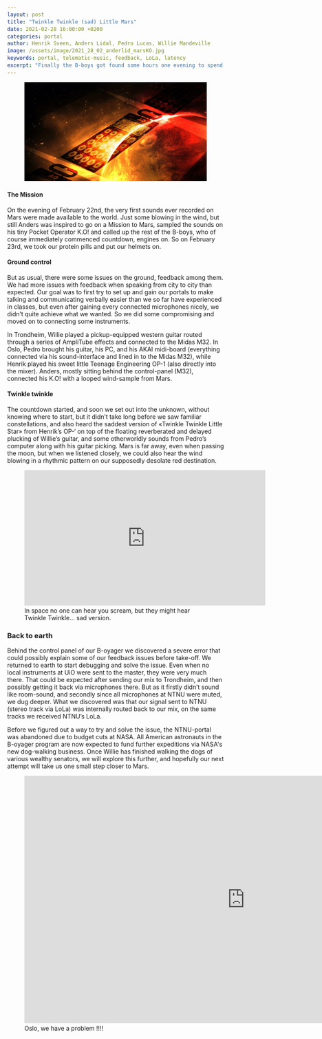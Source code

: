 ```yaml
---
layout: post
title: "Twinkle Twinkle (sad) Little Mars"
date: 2021-02-28 16:00:00 +0200
categories: portal
author: Henrik Sveen, Anders Lidal, Pedro Lucas, Willie Mandeville
image: /assets/image/2021_28_02_anderlid_marsKO.jpg
keywords: portal, telematic-music, feedback, LoLa, latency
excerpt: "Finally the B-boys got found some hours one evening to spend in the portal, Willie up north, and Pedro, Henrik and Anders down south. This was the first day on their Mission to Mars. Enter our B-oyager, and join us."
---
```


<figure style="float: auto">
   <img src="/assets/image/2021_28_02_anderlid_marsKO.jpg" alt="" title="" width="auto"/> <figcaption></figcaption>
</figure>

#### The Mission
On the evening of February 22nd, the very first sounds ever recorded on Mars were made available to the world. Just some blowing in the wind, but still Anders was inspired to go on a Mission to Mars, sampled the sounds on his tiny Pocket Operator K.O! and called up the rest of the B-boys, who of course immediately commenced countdown, engines on. So on February 23rd, we took our protein pills and put our helmets on.

#### Ground control
But as usual, there were some issues on the ground, feedback among them. We had more issues with feedback when speaking from city to city than expected. Our goal was to first try to set up and gain our portals to make talking and communicating verbally easier than we so far have experienced in classes, but even after gaining every connected microphones nicely, we didn’t quite achieve what we wanted. So we did some compromising and moved on to connecting some instruments.

In Trondheim, Willie played a pickup-equipped western guitar routed through a series of AmpliTube effects and connected to the Midas M32. In Oslo, Pedro brought his guitar, his PC, and his AKAI midi-board (everything connected via his sound-interface and lined in to the Midas M32), while Henrik played his sweet little Teenage Engineering OP-1 (also directly into the mixer). Anders, mostly sitting behind the control-panel (M32), connected his K.O! with a looped wind-sample from Mars.

#### Twinkle twinkle
The countdown started, and soon we set out into the unknown, without knowing where to start, but it didn’t take long before we saw familiar constellations, and also heard the saddest version of «Twinkle Twinkle Little Star» from Henrik’s OP-‘ on top of the floating reverberated and delayed plucking of Willie’s guitar, and some otherworldly sounds from Pedro’s computer along with his guitar picking. Mars is far away, even when passing the moon, but when we listened closely, we could also hear the wind blowing in a rhythmic pattern on our supposedly desolate red destination.

<figure style="float: none">
<iframe width="560" height="315" src="https://www.youtube.com/embed/kBGme7aHJD0" frameborder="0" allow="accelerometer; autoplay; clipboard-write; encrypted-media; gyroscope; picture-in-picture" allowfullscreen></iframe>
<figcaption>In space no one can hear you scream, but they might hear Twinkle Twinkle… sad version.</figcaption>
</figure>

### Back to earth
Behind the control panel of our B-oyager we discovered a severe error that could possibly explain some of our feedback issues before take-off. We returned to earth to start debugging and solve the issue. Even when no local instruments at UiO were sent to the master, they were very much there. That could be expected after sending our mix to Trondheim, and then possibly getting it back via microphones there. But as it firstly didn’t sound like room-sound, and secondly since all microphones at NTNU were muted, we dug deeper.
What we discovered was that our signal sent to NTNU (stereo track via LoLa) was internally routed back to our mix, on the same tracks we received NTNU’s LoLa.

Before we figured out a way to try and solve the issue, the NTNU-portal was abandoned due to budget cuts at NASA. All American astronauts in the B-oyager program are now expected to fund further expeditions via NASA's new dog-walking business. Once Willie has finished walking the dogs of various wealthy senators, we will explore this further, and hopefully our next attempt will take us one small step closer to Mars.

<figure style="float: none">
   <iframe src="https://drive.google.com/file/d/1pcifyh1ljD11CVpFRojSeGIOFsfojGHN/preview" width="1024" height="576" frameborder="0" allowfullscreen></iframe>
   <figcaption>Oslo, we have a problem !!!!</figcaption>
</figure>
